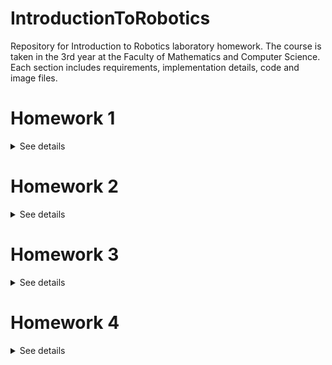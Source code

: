 # IntroductionToRobotics
Repository for Introduction to Robotics laboratory homework. The course is taken in the 3rd year at the Faculty of Mathematics and Computer Science. Each section includes requirements, implementation details, code and image files.


# Homework 1


<details>
<summary>See details</summary>
<br>
  
## Requirements
Control an RGB led using 3 potentiometers, each of them manipulating one of the RGB colors' brightness

## Components
- RGB LED
- 3 potentiometers
- resistors
- wires

## Setup

<img src = "https://github.com/Madalina-Nicolescu/IntroductionToRobotics/blob/main/analogRGB/setup.jpeg" width = "500" height= "500">
<img src = "https://github.com/Madalina-Nicolescu/IntroductionToRobotics/blob/main/analogRGB/setup1.jpeg" width = "500" height= "500">

## Video
You can find a demo at: https://youtu.be/p0GPexGWI7E

</details>

# Homework 2

<details>
<summary>See details</summary>
<br>
  
## Requirements
Building  the  traffic  lights  for  a  crosswalk using 2 LEDs to represent the traffic lights for people (red and green) and 3 LEDs to represent the traffic lights for cars (red, yellow and green). The traffic lights simulator will start once the button is pressed, following these states:
 - State 1: (default, reinstated after state 4 ends):  green light for cars, red  light  for  people,  no  sounds.  Duration:  indefinite,  changed  bypressing the button.
 - State 2: (initiated by counting down 10 seconds after a button press): the  light  should  be  yellow  for  cars,  red  for  people  and  no  sounds. Duration:  3 seconds.
 - State 3: (iniated after state 2 ends): red for cars, green for people and a beeping sound from the buzzer at a constant interval.  Duration: 10 seconds.
 - State 4: (initiated after state 3 ends):  red for cars, blinking green for people and a beeping sound from the buzzer,  at a constant interval,  faster than the beeping in state 3.  Duration: 5 seconds.
  
Pressing the button in any other state than state 1 will have no effect.
  
  
## Components
- 5 leds
- 1 button
- 1 buzzer
- wires
- resistors

## Setup

<img src = "https://github.com/Madalina-Nicolescu/IntroductionToRobotics/blob/main/CrosswalkSimulator/setup.jpeg" width = "500" height= "500">
<img src = "https://github.com/Madalina-Nicolescu/IntroductionToRobotics/blob/main/CrosswalkSimulator/setup1.jpeg" width = "500" height= "500">

## Video
You can find a demo at: https://youtu.be/3DVMIWi4b4I

</details>

# Homework 3

<details>
<summary>See details</summary>
<br>
  
## Requirements
Build an EMF detector (a ghost detector) that should print the value on the 7-segment display and should make a sound based on the intensity.
  
  
## Components
- 7-segment display
- 1 buzzer
- wires
- resistors

## Setup

<img src = "https://github.com/Madalina-Nicolescu/IntroductionToRobotics/blob/main/emf_detector/setup.jpeg" width = "500" height= "500">

## Video
You can find a demo at: https://youtu.be/_BhiAIe7Mo0

</details>

# Homework 4

<details>
<summary>See details</summary>
<br>
  
## Requirements
Use  a  joystick  in  setting  the  values  on  each  digit  of  a  4-digit7-segment display connected to a shift register 74hc595.
- <b>First  state:</b>   you  can  use  a  joystick  axis  to  cycle  through  the  4digits; using the other axis does nothing.  A blinking decimal point shows the current digit position.  When pressing the button, using interrupts,  you  lock  in  on  the  selected  digit  and  enter  the second state. 
- <b>Second state:</b> the decimal point stays always on, no longer blinking and you can no longer use the axis to cycle through the 4 digits. Instead, using the other axis, you can increment on decrement the number on the current digit.  Pressing the button again returns you to the previous state.

The previous value is saved on eeprom and loaded whenever we start the arduino.
  
  
## Components
- 4-digit 7-segment display
- 74hc595  shiftregister
- joystick
- wires
- resistors

## Setup

<img src = "https://github.com/Madalina-Nicolescu/IntroductionToRobotics/blob/main/4digits_7segment/setup.jpeg" width = "500" height= "500">
<img src = "https://github.com/Madalina-Nicolescu/IntroductionToRobotics/blob/main/4digits_7segment/setup1.jpeg" width = "500" height= "500">

## Video
You can find a demo at: https://youtu.be/Jy5S3hLJrWk

</details>
